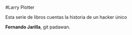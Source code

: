 #Larry Plotter

Esta serie de libros cuentas la historia de un hacker único

**Fernando Jarilla**, git padawan.
